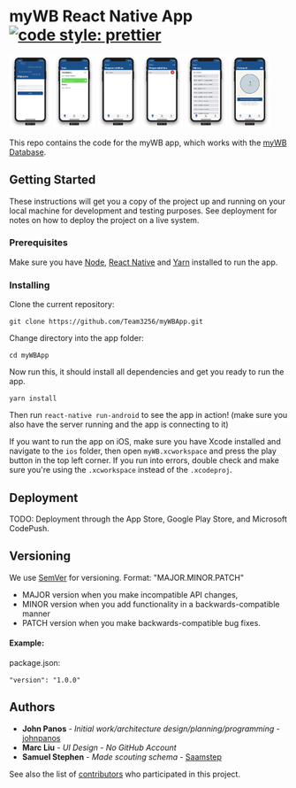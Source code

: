 # myWB React Native App [![code style: prettier](https://img.shields.io/badge/code_style-prettier-ff69b4.svg?style=flat-square)](https://github.com/prettier/prettier)

<img src="screenshots/ss1.png" width="15%"></img> <img src="screenshots/ss2.png" width="15%"></img> <img src="screenshots/ss3.png" width="15%"></img> <img src="screenshots/ss4.png" width="15%"></img> <img src="screenshots/ss5.png" width="15%"></img> <img src="screenshots/ss6.png" width="15%"></img> 


This repo contains the code for the myWB app, which works with the [myWB Database](https://github.com/Team3256/WB_Digital_Infrastructure).

## Getting Started

These instructions will get you a copy of the project up and running on your local machine for development and testing purposes. See deployment for notes on how to deploy the project on a live system.

### Prerequisites

Make sure you have [Node](https://nodejs.org/en/), [React Native](https://facebook.github.io/react-native/) and [Yarn](https://yarnpkg.com/en/) installed to run the app.

### Installing

Clone the current repository:

```
git clone https://github.com/Team3256/myWBApp.git
```

Change directory into the app folder:

```
cd myWBApp
```

Now run this, it should install all dependencies and get you ready to run the app.

```
yarn install
```

Then run ```react-native run-android``` to see the app in action! (make sure you also have the server running and the app is connecting to it)

If you want to run the app on iOS, make sure you have Xcode installed and navigate to the ```ios``` folder, then open ```myWB.xcworkspace``` and press the play button in the top left corner. If you run into errors, double check and make sure you're using the ```.xcworkspace``` instead of the ```.xcodeproj```.

## Deployment

TODO: Deployment through the App Store, Google Play Store, and Microsoft CodePush.

## Versioning

We use [SemVer](http://semver.org/) for versioning.
Format: "MAJOR.MINOR.PATCH"

* MAJOR version when you make incompatible API changes,
* MINOR version when you add functionality in a backwards-compatible manner
* PATCH version when you make backwards-compatible bug fixes.

#### Example:

package.json:

```
"version": "1.0.0"
```

## Authors

* **John Panos** - _Initial work/architecture design/planning/programming_ - [johnpanos](https://github.com/johnpanos)
* **Marc Liu** - _UI Design_ - _No GitHub Account_
* **Samuel Stephen** - _Made scouting schema_ - [Saamstep](https://github.com/Saamstep)

See also the list of [contributors](https://github.com/Team3256/myWBApp/contributors) who participated in this project.
